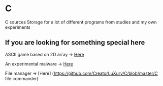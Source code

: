 # C
C sources 
Storage for a lot of different programs from studies and my own experiments

## If you are looking for something special here 
ASCII game based on 2D array -> [Here](https://github.com/CreatorLuXury/C/blob/master/little.drive.game.v.02.c)

An experimental malware -> [Here](https://github.com/CreatorLuXury/C/blob/master/DESOLATOR_malware.c)

File manager -> [Here] (https://github.com/CreatorLuXury/C/blob/master/C file commander)
